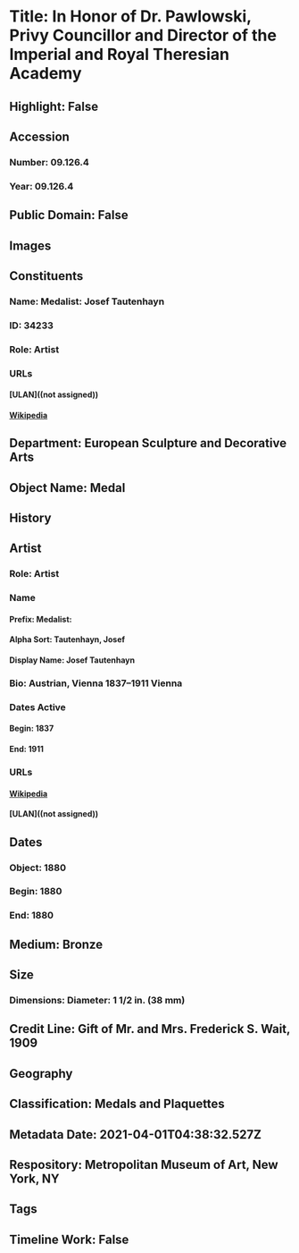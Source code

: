 # Title: In Honor of Dr. Pawlowski, Privy Councillor and Director of the Imperial and Royal Theresian Academy
## Highlight: False
## Accession
### Number: 09.126.4
### Year: 09.126.4
## Public Domain: False
## Images
## Constituents
### Name: Medalist: Josef Tautenhayn
### ID: 34233
### Role: Artist
### URLs
#### [ULAN]((not assigned))
#### [Wikipedia](https://www.wikidata.org/wiki/Q88874)
## Department: European Sculpture and Decorative Arts
## Object Name: Medal
## History
## Artist
### Role: Artist
### Name
#### Prefix: Medalist:
#### Alpha Sort: Tautenhayn, Josef
#### Display Name: Josef Tautenhayn
### Bio: Austrian, Vienna 1837–1911 Vienna
### Dates Active
#### Begin: 1837
#### End: 1911
### URLs
#### [Wikipedia](https://www.wikidata.org/wiki/Q88874)
#### [ULAN]((not assigned))
## Dates
### Object: 1880
### Begin: 1880
### End: 1880
## Medium: Bronze
## Size
### Dimensions: Diameter: 1 1/2 in. (38 mm)
## Credit Line: Gift of Mr. and Mrs. Frederick S. Wait, 1909
## Geography
## Classification: Medals and Plaquettes
## Metadata Date: 2021-04-01T04:38:32.527Z
## Respository: Metropolitan Museum of Art, New York, NY
## Tags
## Timeline Work: False